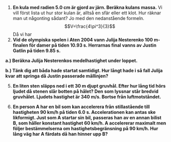 1. **En kula med radien $5.0$ cm är gjord av järn. Beräkna kulans massa.**
Vi vill först lista ut hur stor kulan är, alltså en sfär eller ett klot. Hur räknar man ut någonting sådant? Jo med den nedanstående formeln.
$$V=\frac{4\pi^3}{3}$$
Då vi har
2. **Vid de olympiska spelen i Aten 2004 vann Julija Nesterenko $100$ m-finalen för damer på tiden $10.93$ s. Herrarnas final vanns av Justin Gatlin på tiden $9.85$ s.**

**a.) Beräkna Julija Nesterenkos medelhastighet under loppet.**

**b.) Tänk dig att båda hade startat samtidigt. Hur långt hade i så fall Julija kvar att springa då Justin passerade mållinjen?**

5. **En liten sten släpps ned i ett $30$ m djupt gruvhål. Efter hur lång tid hörs ljudet då stenen slår botten på hålet? Den som lyssnar står bredvid gruvhålet. Ljudets hastighet är $340$ m/s. Bortse från luftmotståndet.**

7. **En person A har en bil som kan accelerera från stillastående till hastigheten $90$ km/h på tiden $6.0$ s. Accelerationen kan antas ske likformigt. Just som A startar sin bil, passeras han av en annan bilist B, som håller konstant hastighet $60$ km/h. A accelererar maximalt men följer bestämmelserna om hastighetsbegränsning på $90$ km/h. Hur lång väg har A färdats då han hinner upp B?**
